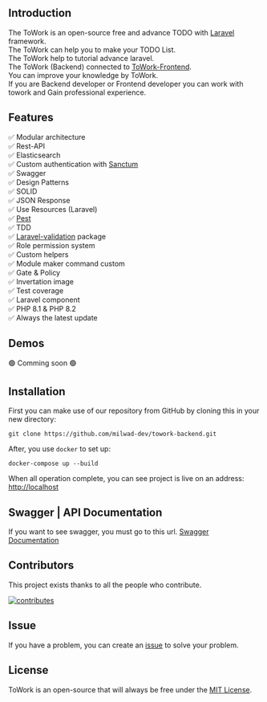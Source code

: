 ## Introduction
The ToWork is an open-source free and advance TODO with [Laravel](https://github.com/laravel/laravel) framework. <br>
The ToWork can help you to make your TODO List. <br>
The ToWork help to tutorial advance laravel. <br>
The ToWork (Backend) connected to <a href="https://github.com/milwad-dev/towork-frontend">ToWork-Frontend</a>.  <br>
You can improve your knowledge by ToWork. <br>
If you are Backend developer or Frontend developer you can work with towork and Gain professional experience.

## Features

✅ Modular architecture \
✅ Rest-API \
✅ Elasticsearch \
✅ Custom authentication with <a href="https://laravel.com/docs/10.x/sanctum">Sanctum</a>  
✅ Swagger \
✅ Design Patterns \
✅ SOLID \
✅ JSON Response \
✅ Use Resources (Laravel) \
✅ <a href="https://pestphp.com">Pest</a> \
✅ TDD \
✅ <a href="https://github.com/milwad-dev/laravel-validate">Laravel-validation</a> package \
✅ Role permission system \
✅ Custom helpers \
✅ Module maker command custom \
✅ Gate & Policy \
✅ Invertation image \
✅ Test coverage \
✅ Laravel component \
✅ PHP 8.1 & PHP 8.2 \
✅ Always the latest update

## Demos

🟢 Comming soon 🟢

## Installation

First you can make use of our repository from GitHub by cloning this in your new directory:

```shell
git clone https://github.com/milwad-dev/towork-backend.git
```

After, you use `docker` to set up:

```shell
docker-compose up --build
```

When all operation complete, you can see project is live on an address: <a href="http://localhost" target="blank">http://localhost</a>

## Swagger | API Documentation

If you want to see swagger, you must go to this url. <a href="http://localhost/request-docs">Swagger Documentation</a>

## Contributors
This project exists thanks to all the people who contribute.

<a href="https://github.com/milwad-dev/towork-backend/graphs/contributors">
    <img src="https://opencollective.com/towork-backend/contributors.svg?width=890&button=false" alt="contributes">
</a>

## Issue
If you have a problem, you can create an <a href="https://github.com/milwad-dev/towork-backend/issues">issue</a> to solve your problem.

## License
ToWork is an open-source that will always be free under the [MIT License](https://github.com/milwad-dev/towork-backend/blob/main/LICENSE).
